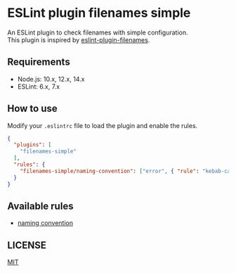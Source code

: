 # ESLint plugin filenames simple
An ESLint plugin to check filenames with simple configuration.  
This plugin is inspired by [eslint-plugin-filenames](https://github.com/selaux/eslint-plugin-filenames).

## Requirements
* Node.js: 10.x, 12.x, 14.x
* ESLint: 6.x, 7.x

## How to use
Modify your `.eslintrc` file to load the plugin and enable the rules.

```json
{
  "plugins": [
    "filenames-simple"
  ],
  "rules": {
    "filenames-simple/naming-convention": ["error", { "rule": "kebab-case" }]
  }
}
```

## Available rules
* [naming convention](./docs/rules/naming-convention.md)

## LICENSE
[MIT](./LICENSE)

